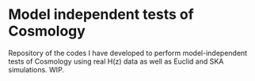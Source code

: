 # Model independent tests of Cosmology
Repository of the codes I have developed to perform model-independent tests of Cosmology using real H(z) data as well as Euclid and SKA simulations. WIP.
